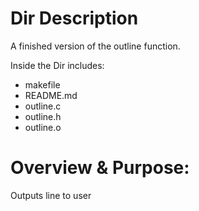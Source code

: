 Dir Description
======================
A finished version of the outline function.

Inside the Dir includes:
- makefile
- README.md
- outline.c
- outline.h
- outline.o

Overview & Purpose:
======================
Outputs line to user
